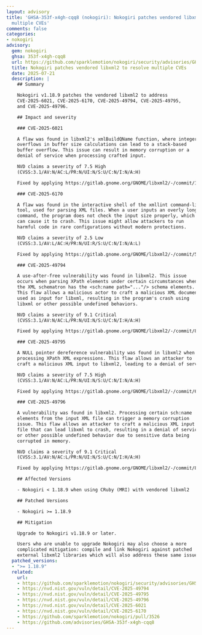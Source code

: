 ```yaml
---
layout: advisory
title: 'GHSA-353f-x4gh-cqq8 (nokogiri): Nokogiri patches vendored libxml2 to resolve
  multiple CVEs'
comments: false
categories:
- nokogiri
advisory:
  gem: nokogiri
  ghsa: 353f-x4gh-cqq8
  url: https://github.com/sparklemotion/nokogiri/security/advisories/GHSA-353f-x4gh-cqq8
  title: Nokogiri patches vendored libxml2 to resolve multiple CVEs
  date: 2025-07-21
  description: |
    ## Summary

    Nokogiri v1.18.9 patches the vendored libxml2 to address
    CVE-2025-6021, CVE-2025-6170, CVE-2025-49794, CVE-2025-49795,
    and CVE-2025-49796.

    ## Impact and severity

    ### CVE-2025-6021

    A flaw was found in libxml2's xmlBuildQName function, where integer
    overflows in buffer size calculations can lead to a stack-based
    buffer overflow. This issue can result in memory corruption or a
    denial of service when processing crafted input.

    NVD claims a severity of 7.5 High
    (CVSS:3.1/AV:N/AC:L/PR:N/UI:N/S:U/C:N/I:N/A:H)

    Fixed by applying https://gitlab.gnome.org/GNOME/libxml2/-/commit/17d950ae

    ### CVE-2025-6170

    A flaw was found in the interactive shell of the xmllint command-line
    tool, used for parsing XML files. When a user inputs an overly long
    command, the program does not check the input size properly, which
    can cause it to crash. This issue might allow attackers to run
    harmful code in rare configurations without modern protections.

    NVD claims a severity of 2.5 Low
    (CVSS:3.1/AV:L/AC:H/PR:N/UI:R/S:U/C:N/I:N/A:L)

    Fixed by applying https://gitlab.gnome.org/GNOME/libxml2/-/commit/5e9ec5c1

    ### CVE-2025-49794

    A use-after-free vulnerability was found in libxml2. This issue
    occurs when parsing XPath elements under certain circumstances when
    the XML schematron has the <sch:name path="..."/> schema elements.
    This flaw allows a malicious actor to craft a malicious XML document
    used as input for libxml, resulting in the program's crash using
    libxml or other possible undefined behaviors.

    NVD claims a severity of 9.1 Critical
    (CVSS:3.1/AV:N/AC:L/PR:N/UI:N/S:U/C:N/I:H/A:H)

    Fixed by applying https://gitlab.gnome.org/GNOME/libxml2/-/commit/81cef8c5

    ### CVE-2025-49795

    A NULL pointer dereference vulnerability was found in libxml2 when
    processing XPath XML expressions. This flaw allows an attacker to
    craft a malicious XML input to libxml2, leading to a denial of service.

    NVD claims a severity of 7.5 High
    (CVSS:3.1/AV:N/AC:L/PR:N/UI:N/S:U/C:N/I:N/A:H)

    Fixed by applying https://gitlab.gnome.org/GNOME/libxml2/-/commit/62048278

    ### CVE-2025-49796

    A vulnerability was found in libxml2. Processing certain sch:name
    elements from the input XML file can trigger a memory corruption
    issue. This flaw allows an attacker to craft a malicious XML input
    file that can lead libxml to crash, resulting in a denial of service
    or other possible undefined behavior due to sensitive data being
    corrupted in memory.

    NVD claims a severity of 9.1 Critical
    (CVSS:3.1/AV:N/AC:L/PR:N/UI:N/S:U/C:N/I:H/A:H)

    Fixed by applying https://gitlab.gnome.org/GNOME/libxml2/-/commit/81cef8c5

    ## Affected Versions

    - Nokogiri < 1.18.9 when using CRuby (MRI) with vendored libxml2

    ## Patched Versions

    - Nokogiri >= 1.18.9

    ## Mitigation

    Upgrade to Nokogiri v1.18.9 or later.

    Users who are unable to upgrade Nokogiri may also choose a more
    complicated mitigation: compile and link Nokogiri against patched
    external libxml2 libraries which will also address these same issues.
  patched_versions:
  - ">= 1.18.9"
  related:
    url:
    - https://github.com/sparklemotion/nokogiri/security/advisories/GHSA-353f-x4gh-cqq8
    - https://nvd.nist.gov/vuln/detail/CVE-2025-49794
    - https://nvd.nist.gov/vuln/detail/CVE-2025-49795
    - https://nvd.nist.gov/vuln/detail/CVE-2025-49796
    - https://nvd.nist.gov/vuln/detail/CVE-2025-6021
    - https://nvd.nist.gov/vuln/detail/CVE-2025-6170
    - https://github.com/sparklemotion/nokogiri/pull/3526
    - https://github.com/advisories/GHSA-353f-x4gh-cqq8
---
```

